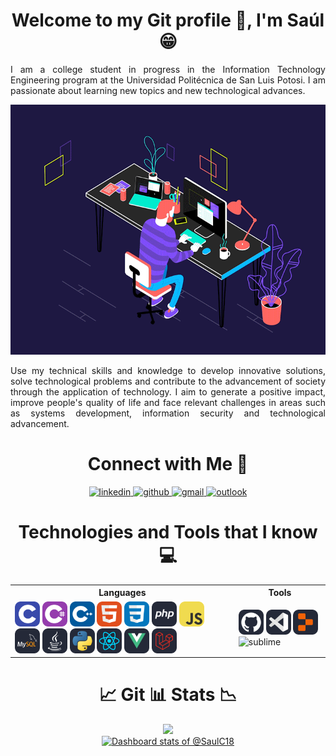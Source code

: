 <p>
  <h1 align=center>Welcome to my Git profile 👋, I'm Saúl 😁</h1>
</p>
<p align=justify>I am a college student in progress in the Information Technology Engineering program 
at the Universidad Politécnica de San Luis Potosi. I am passionate about learning new 
topics and new technological advances.</p>
<div align="center">
  <img src="learning.gif" height="400px" />
</div>
<p align=justify>
  Use my technical skills and knowledge to develop innovative solutions, solve 
technological problems and contribute to the advancement of society through the 
application of technology. I aim to generate a positive impact, improve people's quality 
of life and face relevant challenges in areas such as systems development, information 
security and technological advancement.
</p>

<p>
  <h1 align=center>Connect with Me 🔗</h1>
</p>
<div align="center">
  <a href="https://www.linkedin.com/in/saulcervantes" target="_blank">
    <img src="https://img.shields.io/badge/LinkedIn-0077B5?style=for-the-badge&logo=linkedin&logoColor=white" alt="linkedin" />
  </a>
  <a href="https://github.com/SaulC18" target="_blank">
    <img src="https://img.shields.io/badge/GitHub-100000?style=for-the-badge&logo=github&logoColor=white" alt="github" />
  </a>
  <a href="mailto:saulcervantes.candia@gmail.com" target="_blank">
    <img src="https://img.shields.io/badge/Gmail-D14836?style=for-the-badge&logo=gmail&logoColor=white" alt="gmail" />
  </a>
  <a href="mailto:177927@upslp.edu.mx" target="_blank">
    <img src="https://img.shields.io/badge/Microsoft_Outlook-0078D4?style=for-the-badge&logo=microsoft-outlook&logoColor=white" alt="outlook" />
  </a>
</div>

<p>
  <h1 align="center">Technologies and Tools that I know 💻</h1>
</p>
<table align="center">
  <tr border="none">
    <th align="center">Languages</th>
    <th align="center">Tools</th>
  </tr>
  <tr border="none">
    <td>
      <img src="https://github.com/tandpfun/skill-icons/blob/main/icons/C.svg" alt="c" height="40px" />
      <img src="https://github.com/tandpfun/skill-icons/blob/main/icons/CS.svg" alt="c#" height="40px" />
      <img src="https://github.com/tandpfun/skill-icons/blob/main/icons/CPP.svg" alt="cpp" height="40px" />
      <img src="https://github.com/tandpfun/skill-icons/blob/main/icons/HTML.svg" alt="html" height="40px" />
      <img src="https://github.com/tandpfun/skill-icons/blob/main/icons/CSS.svg" alt="css" height="40px" />
      <img src="https://github.com/tandpfun/skill-icons/blob/main/icons/PHP-Dark.svg" alt="php" height="40px" />
      <img src="https://github.com/tandpfun/skill-icons/blob/main/icons/JavaScript.svg" alt="javascript" height="40px" />
      <img src="https://github.com/tandpfun/skill-icons/blob/main/icons/MySQL-Dark.svg" alt="mysql" height="40px" />
      <img src="https://github.com/tandpfun/skill-icons/blob/main/icons/Java-Dark.svg" alt="java" height="40px" />
      <img src="https://github.com/tandpfun/skill-icons/blob/main/icons/Python-Dark.svg" alt="python" height="40px" />
      <img src="https://github.com/tandpfun/skill-icons/blob/main/icons/React-Dark.svg" alt="react" height="40px" />
      <img src="https://github.com/tandpfun/skill-icons/blob/main/icons/VueJS-Dark.svg" alt="vue" height="40px" />
      <img src="https://github.com/tandpfun/skill-icons/blob/main/icons/Laravel-Dark.svg" alt="vue" height="40px" />
    </td>
    <td>
      <img src="https://github.com/tandpfun/skill-icons/blob/main/icons/Github-Dark.svg" alt="github" height="40px" />
      <img src="https://github.com/tandpfun/skill-icons/blob/main/icons/VSCode-Dark.svg" alt="vscode" height="40px" />
      <img src="https://github.com/tandpfun/skill-icons/blob/main/icons/Replit-Dark.svg" alt="replit" height="40px" />
      <img src="https://github.com/tandpfun/skill-icons/blob/main/icons/Sublime-Dark.svg" alt="sublime" height="40px" />
    </td>
  </tr>
</table>

<p>
  <h1 align="center">📈 Git 📊 Stats 📉</h1>
</p>
<div align="center">
  <img src="https://github-readme-stats.vercel.app/api/top-langs/?username=SaulC18&theme=tokyonight&show_icons=true&hide_border=true&layout=compact"  /><br>
  <a href="https://next.ossinsight.io/widgets/official/compose-user-dashboard-stats?user_id=111544778" target="_blank" style="display: block" align="center">
    <picture>
      <source media="(prefers-color-scheme: dark)" srcset="https://next.ossinsight.io/widgets/official/compose-user-dashboard-stats/thumbnail.png?user_id=111544778&image_size=auto&color_scheme=dark" width="600" height="auto">
      <img alt="Dashboard stats of @SaulC18" src="https://next.ossinsight.io/widgets/official/compose-user-dashboard-stats/thumbnail.png?user_id=111544778&image_size=auto&color_scheme=light" width="771" height="auto">
    </picture>
  </a>
</div>
<!--![SaulC18's Top Languages](https://github-readme-stats.vercel.app/api/top-langs/?username=SaulC18&theme=tokyonight&show_icons=true&hide_border=true&layout=compact)
